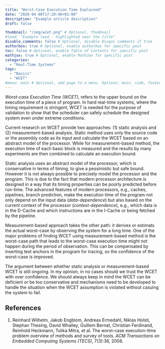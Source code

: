 ```yaml
---
title: "Worst-Case Execution Time Explained"
date: "2020-04-08T17:20:46+01:00"
description: "Example article description"
draft: false

thumbnail: "/img/wcet.png" # Optional, thumbnail
#lead: "Example lead - highlighted near the title"
disable_comments: false # Optional, disable Disqus comments if true
authorbox: true # Optional, enable authorbox for specific post
toc: false # Optional, enable Table of Contents for specific post
mathjax: true # Optional, enable MathJax for specific post
categories:
  - "Real-Time Systems"
tags:
  - "Basics"
  - "WCET"
#menu: main # Optional, add page to a menu. Options: main, side, footer
---
```


*Worst-case Execution Time (WCET)*, refers to the upper bound on the execution time of a piece of program. In hard real-time systems, where the timing requirement is stringent, WCET is needed for the purpose of validation to show that the scheduler can safely schedule the designed system even under extreme conditions.

Current research on WCET provide two approaches: (1) static analysis and (2) measurement-based analysis. Static method uses only the source code or the assembly code as its input and calculate the WCET based on an abstract model of the processor. While for measurement-based method, the execution time of each basic block is measured and the results by many experiments are then combined to calculate an execution bound.

Static analysis uses an abstract model of the processor, which is conservative in terms of timing, to give a pessimistic but safe bound. However it is not always possible to precisely model the processor and the program. This is due to the fact that modern processor architecture is designed in a way that its timing properties can be poorly predicted before run-time. The advanced features of modern processors, e.g., caches, pipelines, branch prediction, make the execution time of the program not only depend on the input data (*data-dependence*) but also based on the current context of the processor (*context-dependence*), e.g., which data is in the D-Cache and which instructions are in the I-Cache or being fetched by the pipeline.

Measurement-based approach takes the other path: it derives or estimats the actual worst-case by observing the system for a long time. One of the major problems of finding WCET using measurement-based method is the worst-case path that leads to the worst-case execution time might not happen during the period of observation. This can be compensated by inserting test anchors in the program for tracing, so the confidence of the worst-case is improved.

The argument between whether static analysis or measurement-based WCET is still ongoing. In my opinion, in no cases should we trust the WCET with over confidence. We should always keep in mind the WCET can be deficient or be too conservative and mechanisms need to be developed to handle the situation when the WCET assumption is violated without casuing the system to fail.


## References

1. Reinhard Wilhelm, Jakob Engblom, Andreas Ermedahl, Niklas Holsti, Stephan Thesing, David Whalley, Guillem Bernat, Christian Ferdinand, Reinhold Heckmann, Tulika Mitra, et al. The worst-case execution-time problem overview of methods and survey of tools. *ACM Transactions on Embedded Computing Systems (TECS)*, 7(3):36, 2008.
